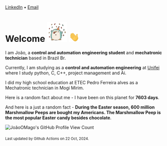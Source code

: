 [LinkedIn](https://www.linkedin.com/in/joão-pedro-gozzoli-b95641301/) &bull;
[Email](joaopedrogozzoli@gmail.com)

# Welcome <img src="happy.gif" height="64px" /> <img src="wave.gif" height="32px" />

I am João, a  **control and automation engineering student** and **mechatronic technician** based in Brazil Br.

Currently, I am studying as a **control and automation engineering** at [Unifei](https://unifei.edu.br) where I study python, C, C++, project management and Ai.

I did my high school education at ETEC Pedro Ferreira alves as a Mechatronic technician in Mogi Mirim.

Here is a random fact about me - I have been on this planet for **7603 days**.

And here is a just a random fact -  **During the Easter season, 600 million Marshmallow Peeps are bought my Americans. The Marshmallow Peep is the most popular Easter candy besides chocolate**.

![JoãoOMago's GitHub Profile View Count](https://komarev.com/ghpvc/?username=JoaoOMago)

<sub>Last updated by Github Actions on 22 Oct, 2024.</sub>
